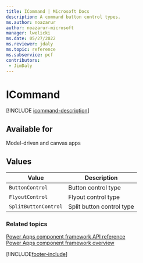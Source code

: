 ```yaml
---
title: ICommand | Microsoft Docs
description: A command button control types.
ms.author: noazarur
author: noazarur-microsoft
manager: lwelicki
ms.date: 05/27/2022
ms.reviewer: jdaly
ms.topic: reference
ms.subservice: pcf
contributors:
 - JimDaly
---
```


# ICommand

[!INCLUDE [icommand-description](includes/icommand-description.md)]

## Available for

Model-driven and canvas apps

## Values

| Value                | Description               |
| -------------------- | ------------------------- |
| `ButtonControl`      | Button control type       |
| `FlyoutControl`      | Flyout control type       |
| `SplitButtonControl` | Split button control type |

### Related topics

[Power Apps component framework API reference](../reference/index.md)<br/>
[Power Apps component framework overview](../overview.md)

[!INCLUDE[footer-include](../../../includes/footer-banner.md)]
